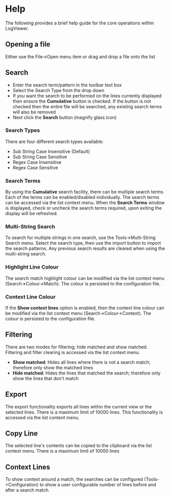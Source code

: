 # Help

The following provides a brief help guide for the core operations within LogViewer.

## Opening a file

Either use the File->Open menu item or drag and drop a file onto the list

## Search

- Enter the search term/pattern in the toolbar text box
- Select the Search Type from the drop down
- If you want the search to be performed on the lines currently displayed then ensure the **Cumulative** button is checked. If the button is not checked then the entire file will be searched, any existing search terms will also be removed
- Next click the **Search** button (magnify glass icon)

### Search Types

There are four different search types available:

- Sub String Case Insensitive (Default)
- Sub String Case Sensitive
- Regex Case Insensitive
- Regex Case Sensitive

### Search Terms

By using the **Cumulative** search facility, there can be multiple search terms. Each of the terms can be enabled/disabled individually. The search terms can be accessed via the list context menu. When the **Search Terms** window is displayed, check or uncheck the search terms required, upon exiting the display will be refreshed.

### Multi-String Search

To search for multiple strings in one search, use the Tools->Multi-String Search menu. Select the search type, then use the import button to import the search patterns. Any previous search results are cleared when using the multi-string search. 

### Highlight Line Colour

The search match highlight colour can be modified via the list context menu (Search->Colour->Match). The colour is persisted to the configuration file.

### Context Line Colour

If the **Show context lines** option is enabled, then the context line colour can be modified via the list context menu (Search->Colour->Context). The colour is persisted to the configuration file.

## Filtering

There are two modes for filtering; hide matched and show matched. Filtering and filter clearing is accessed via the list context menu.

- **Show matched**: Hides all lines where there is not a search match; therefore only show the matched lines
- **Hide matched**: Hides the lines that matched the search; therefore only show the lines that don't match

## Export

The export functionality exports all lines within the current view or the selected lines. There is a maximum limit of 10000 lines. This functionality is accessed via the list content menu.

## Copy Line

The selected line's contents can be copied to the clipboard via the list context menu. There is a maximum limit of 10000 lines

## Context Lines

To show context around a match, the searches can be configured (Tools->Configuration) to show a user configurable number of lines before and after a search match.


